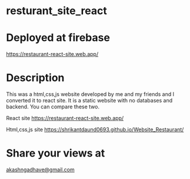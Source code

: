 # resturant_site_react

# Deployed at firebase
https://restaurant-react-site.web.app/

# Description
This was a html,css,js website developed by me and my friends and I converted it to react site. It is a static website with no databases and backend. You can compare these two.

React site
https://restaurant-react-site.web.app/

Html,css,js site
https://shrikantdaund0693.github.io/Website_Restaurant/

# Share your views at
akashngadhave@gmail.com
